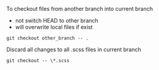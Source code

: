 To checkout files from another branch into current branch
- not switch HEAD to other branch
- will overwrite local files if exist


`git checkout other_branch -- .`

Discard all changes to all .scss files in current branch


`git checkout -- \*.scss`
